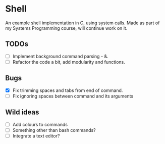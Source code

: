 # Shell

An example shell implementation in C, using system calls. Made as part of my Systems Programming course, will continue work on it.

## TODOs

* [ ] Implement background command parsing - &.
* [ ] Refactor the code a bit, add modularity and functions.

## Bugs

* [x] Fix trimming spaces and tabs from end of command.
* [ ] Fix ignoring spaces between command and its arguments

## Wild ideas

* [ ] Add colours to commands
* [ ] Something other than bash commands?
* [ ] Integrate a text editor?
